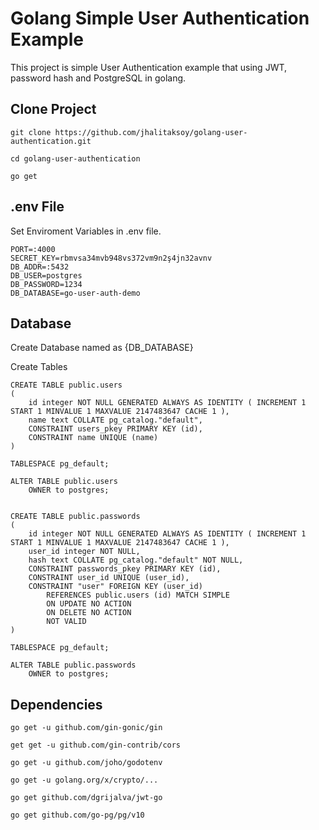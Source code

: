 # Golang Simple User Authentication Example

This project is simple User Authentication example that using JWT, password hash and PostgreSQL in golang.

## Clone Project
    
    git clone https://github.com/jhalitaksoy/golang-user-authentication.git

    cd golang-user-authentication

    go get

## .env File

Set Enviroment Variables in .env file.

    PORT=:4000
    SECRET_KEY=rbmvsa34mvb948vs372vm9n2ş4jn32avnv
    DB_ADDR=:5432
    DB_USER=postgres
    DB_PASSWORD=1234
    DB_DATABASE=go-user-auth-demo

## Database

Create Database named as {DB_DATABASE}

Create Tables

    CREATE TABLE public.users
    (
        id integer NOT NULL GENERATED ALWAYS AS IDENTITY ( INCREMENT 1 START 1 MINVALUE 1 MAXVALUE 2147483647 CACHE 1 ),
        name text COLLATE pg_catalog."default",
        CONSTRAINT users_pkey PRIMARY KEY (id),
        CONSTRAINT name UNIQUE (name)
    )

    TABLESPACE pg_default;

    ALTER TABLE public.users
        OWNER to postgres;

    
    CREATE TABLE public.passwords
    (
        id integer NOT NULL GENERATED ALWAYS AS IDENTITY ( INCREMENT 1 START 1 MINVALUE 1 MAXVALUE 2147483647 CACHE 1 ),
        user_id integer NOT NULL,
        hash text COLLATE pg_catalog."default" NOT NULL,
        CONSTRAINT passwords_pkey PRIMARY KEY (id),
        CONSTRAINT user_id UNIQUE (user_id),
        CONSTRAINT "user" FOREIGN KEY (user_id)
            REFERENCES public.users (id) MATCH SIMPLE
            ON UPDATE NO ACTION
            ON DELETE NO ACTION
            NOT VALID
    )

    TABLESPACE pg_default;

    ALTER TABLE public.passwords
        OWNER to postgres;  


## Dependencies

    go get -u github.com/gin-gonic/gin

    get get -u github.com/gin-contrib/cors

    go get -u github.com/joho/godotenv

    go get -u golang.org/x/crypto/...

    go get github.com/dgrijalva/jwt-go
    
    go get github.com/go-pg/pg/v10